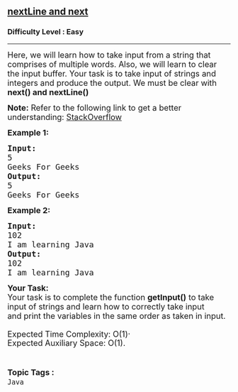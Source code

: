<h2><a href="https://www.geeksforgeeks.org/problems/nextline-and-next/1?page=1&category=Java&sortBy=submissions">nextLine and next</a></h2><h3>Difficulty Level : Easy</h3><hr><div class="problems_problem_content__Xm_eO"><p><span style="font-size: 18px;">Here, we will learn how to take input from a string that comprises of multiple words. Also, we will learn to clear the input buffer. Your task is to take input of strings and integers and produce the output. We must be clear with <strong>next() and nextLine()</strong></span></p>
<p><span style="font-size: 18px;"><strong>Note:</strong> Refer to the following link to get a better understanding: <a href="https://stackoverflow.com/questions/4058912/scanner-doesnt-read-whole-sentence">StackOverflow</a></span></p>
<p><strong style="font-size: 18px; font-family: -apple-system, BlinkMacSystemFont, 'Segoe UI', Roboto, Oxygen, Ubuntu, Cantarell, 'Open Sans', 'Helvetica Neue', sans-serif;">Example 1:</strong></p>
<pre><span style="font-size: 18px;"><strong>Input:</strong><br>5<br>Geeks For Geeks<br></span><span style="font-size: 18px;"><strong>Output:</strong><br>5<br>Geeks For Geeks</span></pre>
<p><strong style="font-size: 18px; font-family: -apple-system, BlinkMacSystemFont, 'Segoe UI', Roboto, Oxygen, Ubuntu, Cantarell, 'Open Sans', 'Helvetica Neue', sans-serif;">Example 2:</strong></p>
<pre><span style="font-size: 18px;"><strong>Input:</strong><br>102<br>I am learning Java<br></span><span style="font-size: 18px;"><strong>Output:</strong><br>102<br>I am learning Java</span></pre>
<p><span style="font-size: 18px;"><strong>Your Task:</strong><br>Your task is to complete the function&nbsp;<strong>getInput()</strong>&nbsp;to take input of strings and learn how to correctly take input and&nbsp;</span><span style="font-size: 18px; font-family: -apple-system, BlinkMacSystemFont, 'Segoe UI', Roboto, Oxygen, Ubuntu, Cantarell, 'Open Sans', 'Helvetica Neue', sans-serif;">print the variables in the same order as taken in input</span><span style="font-size: 18px; font-family: -apple-system, BlinkMacSystemFont, 'Segoe UI', Roboto, Oxygen, Ubuntu, Cantarell, 'Open Sans', 'Helvetica Neue', sans-serif;">.</span></p>
<p><span style="font-size: 18px;">Expected Time Complexity: O(1</span><span style="font-size: 18px; font-family: -apple-system, BlinkMacSystemFont, 'Segoe UI', Roboto, Oxygen, Ubuntu, Cantarell, 'Open Sans', 'Helvetica Neue', sans-serif;">)</span><span style="vertical-align: super; font-size: 18px; font-family: -apple-system, BlinkMacSystemFont, 'Segoe UI', Roboto, Oxygen, Ubuntu, Cantarell, 'Open Sans', 'Helvetica Neue', sans-serif;">.<br></span><span style="font-size: 18px;">Expected Auxiliary Space: O(1).</span></p></div><br><p><span style=font-size:18px><strong>Topic Tags : </strong><br><code>Java</code>&nbsp;